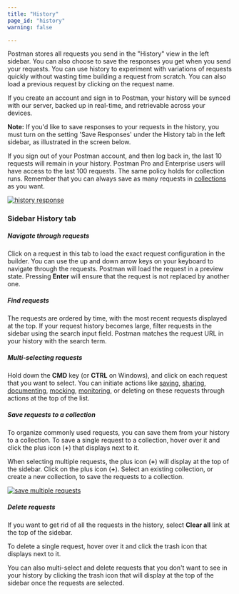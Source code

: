 ```yaml
---
title: "History"
page_id: "history"
warning: false

---
```


Postman stores all requests you send in the "History" view in the left sidebar. You can also choose to save the responses you get when you send your requests. You can use history to experiment with variations of requests quickly without wasting time building a request from scratch. You can also load a previous request by clicking on the request name.

If you create an account and sign in to Postman, your history will be synced with our server, backed up in real-time, and retrievable across your devices. 

**Note:** If you'd like to save responses to your requests in the history, you must turn on the setting 'Save Responses' under the History tab in the left sidebar, as illustrated in the screen below. 

If you sign out of your Postman account, and then log back in, the last 10 requests will remain in your history. Postman Pro and Enterprise users will have access to the last 100 requests. The same policy holds for collection runs. Remember that you can always save as many requests in [collections](/docs/postman/collections/creating_collections) as you want.

[![history response](https://s3.amazonaws.com/postman-static-getpostman-com/postman-docs/History_Response1.png)](https://s3.amazonaws.com/postman-static-getpostman-com/postman-docs/History_Response1.png)

### Sidebar History tab

##### **Navigate through requests**

Click on a request in this tab to load the exact request configuration in the builder. You can use the up and down arrow keys on your keyboard to navigate through the requests. Postman will load the request in a preview state. Pressing **Enter** will ensure that the request is not replaced by another one.

##### **Find requests**

The requests are ordered by time, with the most recent requests displayed at the top. If your request history becomes large, filter requests in the sidebar using the search input field. Postman matches the request URL in your history with the search term.

##### **Multi-selecting requests**

Hold down the **CMD** key (or **CTRL** on Windows), and click on each request that you want to select. You can initiate actions like [saving](/docs/postman/collections/creating_collections), [sharing](/docs/postman/collections/sharing_collections), [documenting](/docs/postman/api_documentation/intro_to_api_documentation), [mocking](/docs/postman/mock_servers), [monitoring](/docs/postman/monitors/intro_monitors), or deleting on these requests through actions at the top of the list.

##### **Save requests to a collection**

To organize commonly used requests, you can save them from your history to a collection. To save a single request to a collection, hover over it and click the plus icon (**+**) that displays next to it. 

When selecting multiple requests, the plus icon (**+**) will display at the top of the sidebar. Click on the plus icon (**+**). Select an existing collection, or create a new collection, to save the requests to a collection.

[![save multiple requests](https://s3.amazonaws.com/postman-static-getpostman-com/postman-docs/WS-save-multi-requests.png)](https://s3.amazonaws.com/postman-static-getpostman-com/postman-docs/WS-save-multi-requests.png)

##### **Delete requests**

If you want to get rid of all the requests in the history, select **Clear all** link at the top of the sidebar. 

To delete a single request, hover over it and click the trash icon that displays next to it. 

You can also multi-select and delete requests that you don't want to see in your history by clicking the trash icon that will display at the top of the sidebar once the requests are selected. 
